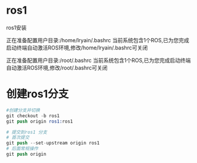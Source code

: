 # ros1

ros1安装

正在准备配置用户目录:/home/lryain/.bashrc
当前系统包含1个ROS,已为您完成启动终端自动激活ROS环境,修改/home/lryain/.bashrc可关闭

正在准备配置用户目录:/root/.bashrc
当前系统包含1个ROS,已为您完成启动终端自动激活ROS环境,修改/root/.bashrc可关闭

# 创建ros1分支

```s
#创建分支并切换
git checkout -b ros1
git push origin ros1:ros1

# 提交到ros1 分支
# 首次提交
git push --set-upstream origin ros1
# 后面常规操作
git push origin

```
